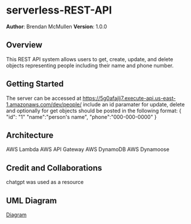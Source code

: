 # serverless-REST-API

**Author**: Brendan McMullen
**Version**: 1.0.0


## Overview
This REST API system allows users to get, create, update, and delete objects representing people including their name and phone number.

## Getting Started
The server can be accessed at https://5g0afajlj7.execute-api.us-east-1.amazonaws.com/dev/people/ 
include an id paramater for update, delete and optionally for get
objects should be posted in the following format:
{
  "id": "1"
  "name":"person's name",
  "phone":"000-000-0000"
}

## Architecture
AWS Lambda
AWS API Gateway
AWS DynamoDB
AWS Dynamoose

## Credit and Collaborations
chatgpt was used as a resource

## UML Diagram
[Diagram](UML_Diagram.pdf)